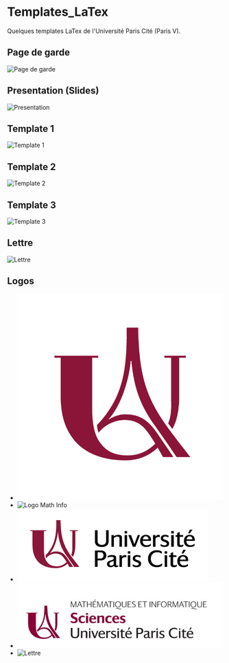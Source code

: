# Templates_LaTex
Quelques templates LaTex de l'Université Paris Cité (Paris V).

## Page de garde
![Page de garde](https://github.com/Malekbennabi3/Templates_LaTex/blob/main/Aper%C3%A7u/PageGarde.png)

## Presentation (Slides)

![Presentation](https://github.com/Malekbennabi3/Templates_LaTex/blob/main/Aper%C3%A7u/presentation.png)

## Template 1 
![Template 1](https://github.com/Malekbennabi3/Templates_LaTex/blob/main/Aper%C3%A7u/temp1.jpeg)

## Template 2 
![Template 2](https://github.com/Malekbennabi3/Templates_LaTex/blob/main/Aper%C3%A7u/temp2.jpeg)
  
## Template 3
![Template 3](https://github.com/Malekbennabi3/Templates_LaTex/blob/main/Aper%C3%A7u/temp3.jpeg)

## Lettre
![Lettre](https://github.com/Malekbennabi3/Templates_LaTex/blob/main/Aper%C3%A7u/temp4.jpeg)

## Logos

- ![Logo UPCité](https://github.com/Malekbennabi3/Templates_LaTex/blob/main/Rapport/UniversiteParis_monogramme_couleur_RVB.png)
- ![Logo Math Info](https://github.com/Malekbennabi3/Templates_LaTex/blob/main/Rapport/UniversiteParis_Math%C3%A9matiques-et-informatique%20(1).jpg)
- ![Logo UPCité1](https://github.com/Malekbennabi3/Templates_LaTex/blob/main/Rapport/UniversiteParisCite_logo_horizontal_couleur_RVB.png)
- ![Logo Math Info](https://github.com/Malekbennabi3/Templates_LaTex/blob/main/Rapport/Paris%20cite_MathInfo.png)
- ![Lettre](https://github.com/Malekbennabi3/Templates_LaTex/blob/main/Aper%C3%A7u/temp4.jpeg)
